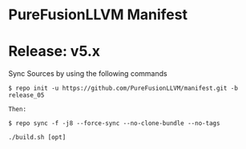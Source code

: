 PureFusionLLVM Manifest
===========

Release: v5.x
===========

Sync Sources by using the following commands

    $ repo init -u https://github.com/PureFusionLLVM/manifest.git -b release_05
	
	Then:

    $ repo sync -f -j8 --force-sync --no-clone-bundle --no-tags

    ./build.sh [opt]
